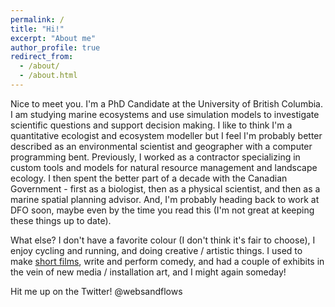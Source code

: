 ```yaml
---
permalink: /
title: "Hi!"
excerpt: "About me"
author_profile: true
redirect_from: 
  - /about/
  - /about.html
---
```


Nice to meet you. I'm a PhD Candidate at the University of British Columbia. I am studying marine ecosystems and use simulation models to investigate scientific questions and support decision making. I like to think I'm a quantitative ecologist and ecosystem modeller but I feel I'm probably better described as an environmental scientist and geographer with a computer programming bent. Previously, I worked as a contractor specializing in custom tools and models for natural resource management and landscape ecology. I then spent the better part of a decade with the Canadian Government - first as a biologist, then as a physical scientist, and then as a marine spatial planning advisor. And, I'm probably heading back to work at DFO soon, maybe even by the time you read this (I'm not great at keeping these things up to date). 

What else? I don't have a favorite colour (I don't think it's fair to choose), I enjoy cycling and running, and doing creative / artistic things. I used to make [short films](https://www.imdb.com/name/nm4531223/), write and perform comedy, and had a couple of exhibits in the vein of new media / installation art, and I might again someday!

Hit me up on the Twitter! @websandflows
